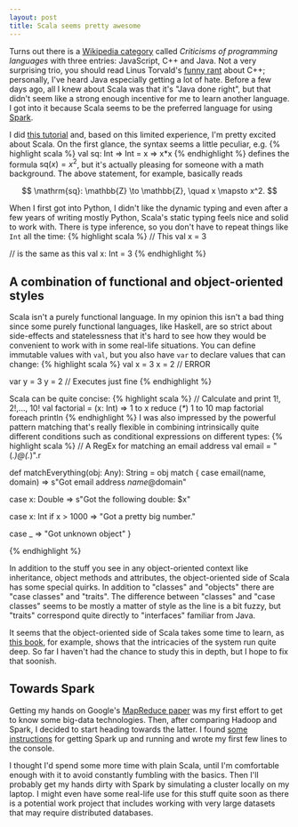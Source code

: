 ```yaml
---
layout: post
title: Scala seems pretty awesome
---
```


Turns out there is a [Wikipedia category](https://en.wikipedia.org/wiki/Category:Criticisms_of_programming_languages)
called _Criticisms of programming languages_ with three entries: JavaScript, C++ and Java. Not a very surprising trio,
you should read Linus Torvald's [funny rant](http://harmful.cat-v.org/software/c++/linus) about C++; personally, I've heard Java
especially getting a lot of hate. Before a few days ago, all I knew about Scala was that it's "Java done right", but that didn't
seem like a strong enough incentive for me to learn another language. I got into it because Scala seems to be the preferred language
for using [Spark](https://en.wikipedia.org/wiki/Apache_Spark).

I did [this tutorial](https://learnxinyminutes.com/docs/scala/) and, based on this limited experience, I'm pretty excited about
Scala. On the first glance, the syntax seems a little peculiar, e.g.
{% highlight scala %}
val sq: Int => Int = x => x*x
{% endhighlight %}
defines the formula $\mathrm{sq}(x) = x^2$, but it's actually pleasing for someone with a math background. The above
statement, for example, basically reads
<center>
$$
\mathrm{sq}: \mathbb{Z} \to \mathbb{Z}, \quad x \mapsto x^2.
$$
</center>

When I first got into Python, I didn't like the dynamic typing
and even after a few years of writing mostly Python, Scala's static typing feels nice and solid to work with.
There is type inference, so you don't have to repeat things like `Int` all the time:
{% highlight scala %}
// This
val x = 3

// is the same as this
val x: Int = 3
{% endhighlight %}
## A combination of functional and object-oriented styles
Scala isn't a purely functional language. In my opinion this isn't a bad thing since some purely functional languages, like
Haskell, are so strict about side-effects and statelessness that it's hard to see how they would be convenient to work with
in some real-life situations. 
You can define immutable values with
`val`, but you also have `var` to declare values that can change:
{% highlight scala %}
val x = 3
x = 2 // ERROR

var y = 3
y = 2 // Executes just fine
{% endhighlight %}

Scala can be quite concise:
{% highlight scala %}
// Calculate and print 1!, 2!,..., 10!
val factorial = (x: Int) => 1 to x reduce (_*_)
1 to 10 map factorial foreach println
{% endhighlight %}
I was also impressed by the powerful pattern matching that's really flexible in combining intrinsically quite different conditions
such as conditional expressions on different types:
{% highlight scala %}
// A RegEx for matching an email address
val email = "(.*)@(.*)".r

def matchEverything(obj: Any): String = obj match {
  case email(name, domain) => s"Got email address $name@$domain"

  case x: Double => s"Got the following double: $x"

  case x: Int if x > 1000 => "Got a pretty big number."

  case _ => "Got unknown object"
}

{% endhighlight %}

In addition to the stuff you see in any object-oriented context like inheritance, object methods and attributes, the object-oriented
side of Scala has some special quirks. In addition to "classes" and "objects" there are "case classes" and "traits". The difference
between "classes" and "case classes" seems to be mostly a matter of style as the line is a bit fuzzy, but "traits" correspond quite
directly to "interfaces" familiar from Java.

It seems that the object-oriented side of Scala takes some time to learn, as [this book](https://www.manning.com/books/scala-in-depth),
for example, shows that the intricacies of the system run quite deep. So far I haven't had the chance to study this in depth,
but I hope to fix that soonish.

## Towards Spark

Getting my hands on Google's
[MapReduce paper](https://static.googleusercontent.com/media/research.google.com/en//archive/mapreduce-osdi04.pdf) 
was my first effort to get to know some big-data technologies. Then, after comparing Hadoop and Spark, I decided to
start heading towards the latter. I found
[some instructions](https://medium.com/@josemarcialportilla/installing-scala-and-spark-on-ubuntu-5665ee4b62b1)
for getting Spark up and running and wrote my first few lines to the console.

I thought I'd spend some more time with plain Scala, until I'm comfortable enough with it to avoid constantly fumbling
with the basics. Then I'll probably get my hands dirty with Spark by simulating a cluster locally on my laptop.
I might even have some real-life use for this stuff quite soon as there is a potential work project that
includes working with very large datasets that may require distributed databases.
